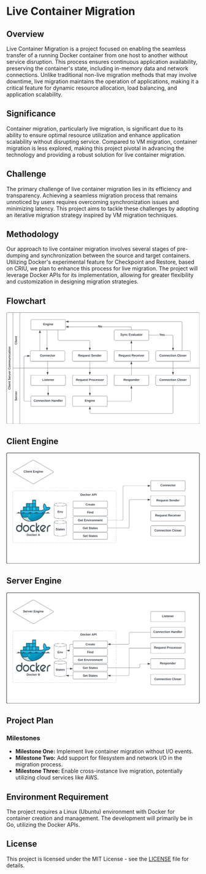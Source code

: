 # Live Container Migration

## Overview

Live Container Migration is a project focused on enabling the seamless transfer of a running Docker container from one host to another without service disruption. This process ensures continuous application availability, preserving the container's state, including in-memory data and network connections. Unlike traditional non-live migration methods that may involve downtime, live migration maintains the operation of applications, making it a critical feature for dynamic resource allocation, load balancing, and application scalability.

## Significance

Container migration, particularly live migration, is significant due to its ability to ensure optimal resource utilization and enhance application scalability without disrupting service. Compared to VM migration, container migration is less explored, making this project pivotal in advancing the technology and providing a robust solution for live container migration.

## Challenge

The primary challenge of live container migration lies in its efficiency and transparency. Achieving a seamless migration process that remains unnoticed by users requires overcoming synchronization issues and minimizing latency. This project aims to tackle these challenges by adopting an iterative migration strategy inspired by VM migration techniques.

## Methodology

Our approach to live container migration involves several stages of pre-dumping and synchronization between the source and target containers. Utilizing Docker's experimental feature for Checkpoint and Restore, based on CRIU, we plan to enhance this process for live migration. The project will leverage Docker APIs for its implementation, allowing for greater flexibility and customization in designing migration strategies.

## Flowchart

![client-server-communication](assets/graphs/client-server-communication.png)

## Client Engine

![client-engine](assets/graphs/client-engine.png)

## Server Engine

![server-engine](assets/graphs/server-engine.png)

## Project Plan

### Milestones

- **Milestone One:** Implement live container migration without I/O events.
- **Milestone Two:** Add support for filesystem and network I/O in the migration process.
- **Milestone Three:** Enable cross-instance live migration, potentially utilizing cloud services like AWS.

## Environment Requirement

The project requires a Linux (Ubuntu) environment with Docker for container creation and management. The development will primarily be in Go, utilizing the Docker APIs.

## License

This project is licensed under the MIT License - see the [LICENSE](LICENSE) file for details.

